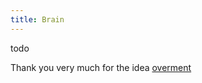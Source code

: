 ```yaml
---
title: Brain
---
```


todo

Thank you very much for the idea [overment](https://brain.overment.com/)